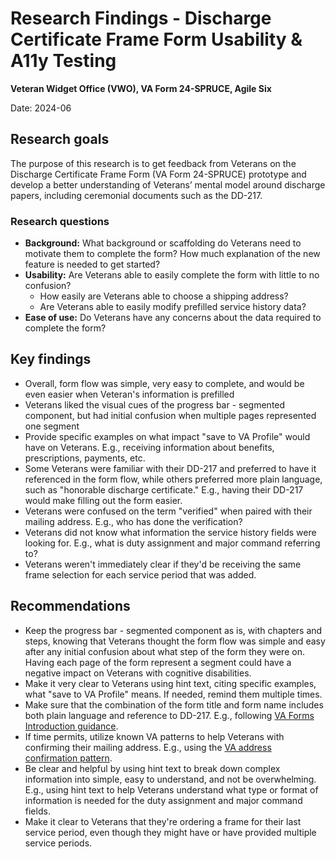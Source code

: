 # Research Findings - Discharge Certificate Frame Form Usability & A11y Testing

**Veteran Widget Office (VWO), VA Form 24-SPRUCE, Agile Six**

Date: 2024-06

## Research goals

The purpose of this research is to get feedback from Veterans on the Discharge Certificate Frame Form (VA Form 24-SPRUCE) prototype and develop a better understanding of Veterans’ mental model around discharge papers, including ceremonial documents such as the DD-217. 

### Research questions

- **Background:** What background or scaffolding do Veterans need to motivate them to complete the form? How much explanation of the new feature is needed to get started?
- **Usability:** Are Veterans able to easily complete the form with little to no confusion?
     - How easily are Veterans able to choose a shipping address?
     - Are Veterans able to easily modify prefilled service history data?
- **Ease of use:** Do Veterans have any concerns about the data required to complete the form?

## Key findings

- Overall, form flow was simple, very easy to complete, and would be even easier when Veteran's information is prefilled
- Veterans liked the visual cues of the progress bar - segmented component, but had initial confusion when multiple pages represented one segment
- Provide specific examples on what impact "save to VA Profile" would have on Veterans. E.g., receiving information about benefits, prescriptions, payments, etc.
- Some Veterans were familiar with their DD-217 and preferred to have it referenced in the form flow, while others preferred more plain language, such as "honorable discharge certificate." E.g., having their DD-217 would make filling out the form easier.
- Veterans were confused on the term "verified" when paired with their mailing address. E.g., who has done the verification?
- Veterans did not know what information the service history fields were looking for. E.g., what is duty assignment and major command referring to?
- Veterans weren't immediately clear if they'd be receiving the same frame selection for each service period that was added.

## Recommendations

- Keep the progress bar - segmented component as is, with chapters and steps, knowing that Veterans thought the form flow was simple and easy after any initial confusion about what step of the form they were on. Having each page of the form represent a segment could have a negative impact on Veterans with cognitive disabilities.
- Make it very clear to Veterans using hint text, citing specific examples, what "save to VA Profile" means. If needed, remind them multiple times.
- Make sure that the combination of the form title and form name includes both plain language and reference to DD-217. E.g., following [VA Forms Introduction guidance](https://design.va.gov/templates/forms/introduction#title).
- If time permits, utilize known VA patterns to help Veterans with confirming their mailing address. E.g., using the [VA address confirmation pattern](https://design.va.gov/patterns/ask-users-for/addresses#address-confirmation). 
- Be clear and helpful by using hint text to break down complex information into simple, easy to understand, and not be overwhelming. E.g., using hint text to help Veterans understand what type or format of information is needed for the duty assignment and major command fields.
- Make it clear to Veterans that they're ordering a frame for their last service period, even though they might have or have provided multiple service periods. 
